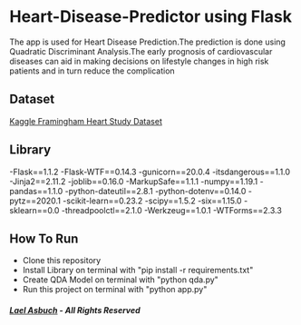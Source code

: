 # Heart-Disease-Predictor using Flask
 The app is used for Heart Disease Prediction.The prediction is done using Quadratic Discriminant Analysis.The early prognosis of cardiovascular diseases can aid in making decisions on lifestyle changes in high risk patients and in turn reduce the complication
 
## Dataset
[Kaggle Framingham Heart Study Dataset](https://www.kaggle.com/captainozlem/framingham-chd-preprocessed-data)
 
## Library
-Flask==1.1.2
-Flask-WTF==0.14.3
-gunicorn==20.0.4
-itsdangerous==1.1.0
-Jinja2==2.11.2
-joblib==0.16.0
-MarkupSafe==1.1.1
-numpy==1.19.1
-pandas==1.1.0
-python-dateutil==2.8.1
-python-dotenv==0.14.0
-pytz==2020.1
-scikit-learn==0.23.2
-scipy==1.5.2
-six==1.15.0
-sklearn==0.0
-threadpoolctl==2.1.0
-Werkzeug==1.0.1
-WTForms==2.3.3

## How To Run
- Clone this repository
- Install Library on terminal with "pip install -r requirements.txt"
- Create QDA Model on terminal with "python qda.py"
- Run this project on terminal with "python app.py"
  
  
##### [Lael Asbuch](https://www.linkedin.com/in/laelasbuch/) - All Rights Reserved

